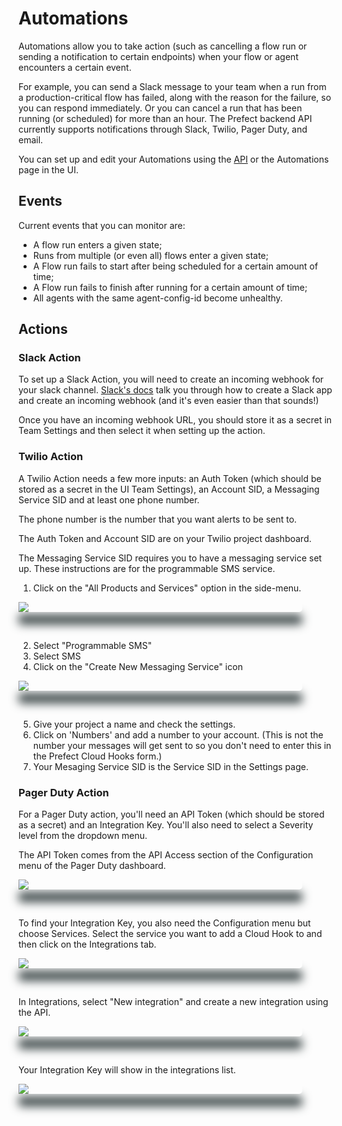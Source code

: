 
# Automations

Automations allow you to take action (such as cancelling a flow run or sending a notification to certain endpoints) when your flow or agent encounters a certain event.  

For example, you can send a Slack message to your team when a run from a production-critical flow has failed, along with the reason for the failure, so you can respond immediately. Or you can cancel a run that has been running (or scheduled) for more than an hour.  The Prefect backend API currently supports notifications through Slack, Twilio, Pager Duty, and email.

You can set up and edit your Automations using the [API](/orchestration/concepts/api.html) or the Automations page in the UI.

## Events

Current events that you can monitor are:
- A flow run enters a given state; 
- Runs from multiple (or even all) flows enter a given state;
- A Flow run fails to start after being scheduled for a certain amount of time; 
- A Flow run fails to finish after running for a certain amount of time; 
- All agents with the same agent-config-id become unhealthy. 

## Actions

### Slack Action

To set up a Slack Action, you will need to create an incoming webhook for your slack channel.  [Slack's docs](https://api.slack.com/messaging/webhooks) talk you through how to create a Slack app and create an incoming webhook (and it's even easier than that sounds!)

Once you have an incoming webhook URL, you should store it as a secret in Team Settings and then select it when setting up the action. 

### Twilio Action

A Twilio Action needs a few more inputs: an Auth Token (which should be stored as a secret in the UI Team Settings), an Account SID, a Messaging Service SID and at least one phone number.

The phone number is the number that you want alerts to be sent to.

The Auth Token and Account SID are on your Twilio project dashboard.

The Messaging Service SID requires you to have a messaging service set up. These instructions are for the programmable SMS service.

1. Click on the "All Products and Services" option in the side-menu.

<div class="add-shadow">
  <img src="/orchestration/ui/twilio-sidenav.png">
</div>

<p>&nbsp;</p>

2. Select "Programmable SMS"
3. Select SMS
4. Click on the "Create New Messaging Service" icon

<div class="add-shadow">
  <img src="/orchestration/ui/twilio-new.png">
</div>

<p>&nbsp;</p>

5. Give your project a name and check the settings.
6. Click on 'Numbers' and add a number to your account. (This is not the number your messages will get sent to so you don't need to enter this in the Prefect Cloud Hooks form.)
7. Your Mesaging Service SID is the Service SID in the Settings page.

### Pager Duty Action

For a Pager Duty action, you'll need an API Token (which should be stored as a secret) and an Integration Key. You'll also need to select a Severity level from the dropdown menu.

The API Token comes from the API Access section of the Configuration menu of the Pager Duty dashboard.

<div class="add-shadow">
  <img src="/orchestration/ui/pager-duty-menu.png">
</div>

<p>&nbsp;</p>

To find your Integration Key, you also need the Configuration menu but choose Services. Select the service you want to add a Cloud Hook to and then click on the Integrations tab.

<div class="add-shadow">
  <img src="/orchestration/ui/pager-duty-integrations.png">
</div>

<p>&nbsp;</p>

In Integrations, select "New integration" and create a new integration using the API.

<div class="add-shadow">
  <img src="/orchestration/ui/pager-duty-new-integration.png">
</div>

<p>&nbsp;</p>

Your Integration Key will show in the integrations list.

<div class="add-shadow">
  <img src="/orchestration/ui/pager-duty-integration-key.png">
</div>

<p>&nbsp;</p>


<style>
.add-shadow  {
    width: 90%;
    max-height: auto;
    border-radius: 5px;
    vertical-align: bottom;
    z-index: -1;
    outline: 1;
    box-shadow: 0px 20px 15px #3D4849;
}
</style>
